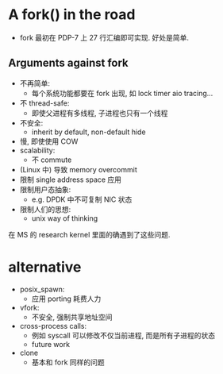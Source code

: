 # A fork() in the road
* fork 最初在 PDP-7 上 27 行汇编即可实现. 好处是简单.

## Arguments against fork
* 不再简单:
  - 每个系统功能都要在 fork 出现, 如 lock timer aio tracing...
* 不 thread-safe:
  - 即使父进程有多线程, 子进程也只有一个线程
* 不安全:
  - inherit by default, non-default hide
* 慢, 即使使用 COW
* scalability:
  - 不 commute
* (Linux 中) 导致 memory overcommit
* 限制 single address space 应用
* 限制用户态抽象:
  - e.g. DPDK 中不可复制 NIC 状态
* 限制人们的思想:
  - unix way of thinking

在 MS 的 research kernel 里面的确遇到了这些问题.

# alternative
* posix_spawn:
  - 应用 porting 耗费人力
* vfork:
  - 不安全, 强制共享地址空间
* cross-process calls:
  - 例如 syscall 可以修改不仅当前进程, 而是所有子进程的状态
  - future work
* clone
  - 基本和 fork 同样的问题


